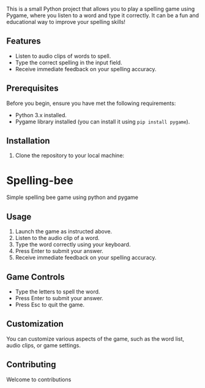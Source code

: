 This is a small Python project that allows you to play a spelling game using Pygame, where you listen to a word and type it correctly. It can be a fun and educational way to improve your spelling skills!

## Features
- Listen to audio clips of words to spell.
- Type the correct spelling in the input field.
- Receive immediate feedback on your spelling accuracy.


## Prerequisites
Before you begin, ensure you have met the following requirements:
- Python 3.x installed.
- Pygame library installed (you can install it using `pip install pygame`).

## Installation
1. Clone the repository to your local machine:


# Spelling-bee
Simple spelling bee game using python and pygame
## Usage
1. Launch the game as instructed above.
2. Listen to the audio clip of a word.
3. Type the word correctly using your keyboard.
4. Press Enter to submit your answer.
5. Receive immediate feedback on your spelling accuracy.
   

## Game Controls
- Type the letters to spell the word.
- Press Enter to submit your answer.
- Press Esc to quit the game.

## Customization
You can customize various aspects of the game, such as the word list, audio clips, or game settings.

## Contributing
Welcome to contributions
